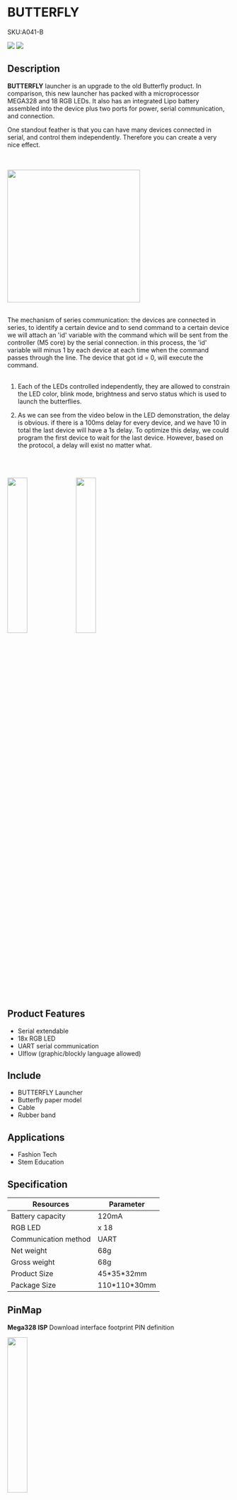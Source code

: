 # BUTTERFLY

<el-tag effect="plain">SKU:A041-B</el-tag>

<div class="product_pic">
  <img src="assets/img/product_pics/app/butterfly/butterfly_01.webp">
  <img src="assets/img/product_pics/app/butterfly/butterfly_02.webp">
</div>

## Description

**BUTTERFLY** launcher is an upgrade to the old Butterfly product. In comparison, this new launcher has packed with a microprocessor MEGA328 and 18 RGB LEDs. It also has an integrated Lipo battery assembled into the device plus two ports for power, serial communication, and connection.  

One standout feather is that you can have many devices connected in serial, and control them independently. Therefore you can create a very nice effect.

<br><br>
<img src="assets/img/product_pics/app/butterfly/5.webp"  height="300px">
<br><br>

The mechanism of series communication:  the devices are connected in series, to identify a certain device and to send command to a certain device we will attach an 'id' variable with the command which will be sent from the controller (M5 core) by the serial connection. in this process, the 'id' variable will minus 1 by each device at each time when the command passes through the line. The device that got id = 0,  will execute the command.
<br><br>

1. Each of the LEDs controlled independently, they are allowed to constrain the LED color, blink mode, brightness and servo status which is used to launch the butterflies.

2.  As we can see from the video below in the LED demonstration, the delay is obvious. if there is a 100ms delay for every device, and we have 10 in total the last device will have a 1s delay. To optimize this delay, we could program the first device to wait for the last device. However, based on the protocol, a delay will exist no matter what.

<br><br><br>
<img src="assets/img/product_pics/app/butterfly/butterfly_03.webp" width="30%" height="30%">
<img src="assets/img/product_pics/app/butterfly/butterfly_04.webp" width="30%" height="30%">

## Product Features

- Serial extendable
- 18x RGB LED
- UART serial communication
- UIflow (graphic/blockly language allowed)

## Include

- BUTTERFLY Launcher
- Butterfly paper model
- Cable
- Rubber band

## Applications

- Fashion Tech
- Stem Education

## Specification

<table class="table-1">
    <thead>
      <tr>
         <th>Resources</th>
         <th>Parameter</th>
      </tr>
    </thead>
    <tbody>
        <tr>
            <td> Battery capacity </td>
            <td> 120mA </td>
        </tr>
        <tr>
            <td> RGB LED </td>
            <td> x 18 </td>
        </tr>
        <tr>
            <td> Communication method </td>
            <td> UART </td>
        </tr>
        <tr>
            <td>Net weight</td>
            <td>68g</td>
        </tr>
        <tr>
            <td>Gross weight</td>
            <td>68g</td>
        </tr>
        <tr>
            <td>Product Size</td>
            <td>45*35*32mm</td>
        </tr>
        <tr>
            <td>Package Size</td>
            <td>110*110*30mm</td>
        </tr>
    </tbody>
</table>


## PinMap

**Mega328 ISP** Download interface footprint PIN definition

<img src="assets\img\product_pics\app\mega328_isp.webp" width="30%" height="30%">

## Example

### 1. Arduino IDE

Please click，[here](https://github.com/m5stack/M5-ProductExampleCodes/tree/master/Application/butterfly) to download code

## Assembly-Steps

### Button Function (see from LED side)

- Right: single- press to power on, double press to power off.
- Left: long-press till the LED circle change to different color then release the button. Short press will adjust the servo arm. repeat the above the process to get the right position.

### Load Butterfly Pattern

<video width="500" height="500" controls>
    <source src="https://m5stack.oss-cn-shenzhen.aliyuncs.com/video/Product_example_video/App/Butterfly/butterfly_assembly_steps.mp4" type="video/mp4" >
</video>

### Power up the system(if you want connect more than 10)
<br><br>
<img src="assets/img/product_pics/app/butterfly/6.webp" width="30%" height="30%">
<br><br><br>
*Notice:*<br>

1) Add a power supply at the end of the line, either with (grove 2 usbA cable + power bank) or (wall plug)<br>
2) grove 2 usbA cable <br>
3) wall plug with GROVE male port

*recommended step:* <br>

1) wire up the devices with m5go at beginning and additional power supply at end.   
2) use the UIFlow test code to test the line make sure every units is working normally.    
3) use the button on the device to load the butterfly.  
4) Program the button on M5GO to launch the butterfly         

## Development Environment Set-up

We have integrated the programming blocks on UIFLow that should allow us t o program the project in the easiest way.

To setup the UIFlow Development environment, follow the steps:

1. Navigate to Custom, click open *m5d
2. Choose butterfly.m5d
3. Unfold Custom, there appears the butterfly program block.

<img src="assets/img/product_pics/app/butterfly/1.webp" width="30%" height="30%">
<img src="assets/img/product_pics/app/butterfly/2.webp" width="30%" height="30%">
<img src="assets/img/product_pics/app/butterfly/3.webp" width="30%" height="30%">
<img src="assets/img/product_pics/app/butterfly/4.webp" width="30%" height="30%">

## Video

<video width="500" height="500" controls>
    <source src="https://m5stack.oss-cn-shenzhen.aliyuncs.com/video/Product_example_video/App/Butterfly/butterfly.mp4" type="video/mp4" >
</video>

<el-divider content-position="right">Last updated: 2020-12-11</el-divider>

<script>

   var purchase_link = 'https://m5stack.com/collections/m5-application/products/butterfly-launcher';

   anchor_search(purchase_link);
   scrollFunc();

</script>
